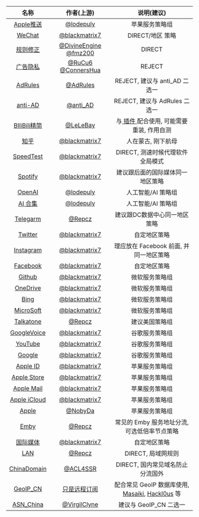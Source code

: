 | 名称 | 作者(上游) | 说明(建议) |
| :----: | :----: | :----: |
| [Apple推送](https://www.nsloon.com/openloon/import?rules=https://raw.githubusercontent.com/BlackSpacee/Loon/main/Ruleset/ApplePush.list) | [@lodepuly](https://gitlab.com/lodepuly/vpn_tool) | 苹果服务策略组 |
| [WeChat](https://www.nsloon.com/openloon/import?rules=https://raw.githubusercontent.com/BlackSpacee/Loon/main/Ruleset/WeChat.list) | [@blackmatrix7](https://github.com/blackmatrix7) | DIRECT/地区 策略 |
| [规则修正](https://www.nsloon.com/openloon/import?rules=https://raw.githubusercontent.com/BlackSpacee/Loon/main/Ruleset/Own/Direct.list) | [@DivineEngine](https://github.com/DivineEngine) [@fmz200](https://github.com/fmz200) | DIRECT |
| [广告隐私](https://www.nsloon.com/openloon/import?rules=https://raw.githubusercontent.com/BlackSpacee/Loon/main/Ruleset/Own/Reject.list) | [@RuCu6](https://github.com/RuCu6) [@ConnersHua](https://github.com/ConnersHua) | REJECT |
| [AdRules](https://www.nsloon.com/openloon/import?rules=https://raw.githubusercontent.com/BlackSpacee/Loon/main/Ruleset/Advertising/Ads_AdRules.list) | [@AdRules](https://github.com/Cats-Team/AdRules) | REJECT, 建议与 anti_AD 二选一  |
| [anti-AD](https://www.nsloon.com/openloon/import?rules=https://raw.githubusercontent.com/BlackSpacee/Loon/main/Ruleset/Advertising/Ads_anti_AD.list) | [@anti_AD](https://github.com/privacy-protection-tools/anti-AD) | REJECT, 建议与 AdRules 二选一 |
| [BIliBili精简](https://www.nsloon.com/openloon/import?rules=https://raw.githubusercontent.com/BlackSpacee/Loon/main/Ruleset/BiliBiliSM.list) | [@LeLeBay](https://github.com/LeLeBay/) | 与[ 插件 ](https://www.nsloon.com/openloon/import?plugin=https://raw.githubusercontent.com/BlackSpacee/Loon/main/Plugin/AdBlock/BIliBiliSM.plugin)配合使用, 可能需要重装, 作用自测 |
| [知乎](https://www.nsloon.com/openloon/import?rules=https://raw.githubusercontent.com/BlackSpacee/Loon/main/Ruleset/Zhihu/Zhihu.list) | [@blackmatrix7](https://github.com/blackmatrix7) | 人在蒙古, 刚下航母 |
| [SpeedTest](https://www.nsloon.com/openloon/import?rules=https://raw.githubusercontent.com/BlackSpacee/Loon/main/Ruleset/Speedtest/Speedtest.list) | [@blackmatrix7](https://github.com/blackmatrix7) | DIRECT, 测速时候代理软件全局模式 |
| [Spotify](https://www.nsloon.com/openloon/import?rules=https://raw.githubusercontent.com/BlackSpacee/Loon/main/Ruleset/Spotify/Spotify.list) | [@blackmatrix7](https://github.com/blackmatrix7) | 建议跟后面的国际媒体同一地区策略 |
| [OpenAI](https://www.nsloon.com/openloon/import?rules=https://raw.githubusercontent.com/BlackSpacee/Loon/main/Ruleset/OpenAI.list) | [@lodepuly](https://gitlab.com/lodepuly/vpn_tool) | 人工智能/AI 策略组 |
| [AI 合集](https://www.nsloon.com/openloon/import?rules=https://raw.githubusercontent.com/BlackSpacee/Loon/main/Ruleset/AI.list) | [@lodepuly](https://gitlab.com/lodepuly/vpn_tool) | 人工智能/AI 策略组 |
| [Telegarm](https://www.nsloon.com/openloon/import?rules=https://raw.githubusercontent.com/BlackSpacee/Loon/main/Ruleset/Telegram.list) | [@Repcz](https://github.com/Repcz/Tool/tree/X) | 建议跟DC数据中心同一地区策略 |
| [Twitter](https://www.nsloon.com/openloon/import?rules=https://raw.githubusercontent.com/BlackSpacee/Loon/main/Ruleset/Twitter/Twitter.list) | [@blackmatrix7](https://github.com/blackmatrix7) | 自定地区策略 |
| [Instagram](https://www.nsloon.com/openloon/import?rules=https://raw.githubusercontent.com/BlackSpacee/Loon/main/Ruleset/Instagram/Instagram.list) | [@blackmatrix7](https://github.com/blackmatrix7) | 理应放在 Facebook 前面, 并同一地区策略 |
| [Facebook](https://www.nsloon.com/openloon/import?rules=https://raw.githubusercontent.com/BlackSpacee/Loon/main/Ruleset/Facebook/Facebook.list) | [@blackmatrix7](https://github.com/blackmatrix7) | 自定地区策略 |
| [Github](https://www.nsloon.com/openloon/import?rules=https://raw.githubusercontent.com/BlackSpacee/Loon/main/Ruleset/GitHub/GitHub.list) | [@blackmatrix7](https://github.com/blackmatrix7) | 微软服务策略组 |
| [OneDrive](https://www.nsloon.com/openloon/import?rules=https://raw.githubusercontent.com/BlackSpacee/Loon/main/Ruleset/OneDrive/OneDrive.list) | [@blackmatrix7](https://github.com/blackmatrix7) | 微软服务策略组 |
| [Bing](https://www.nsloon.com/openloon/import?rules=https://raw.githubusercontent.com/BlackSpacee/Loon/main/Ruleset/Bing/Bing.list) | [@blackmatrix7](https://github.com/blackmatrix7) | 微软服务策略组 |
| [MicroSoft](https://www.nsloon.com/openloon/import?rules=https://raw.githubusercontent.com/BlackSpacee/Loon/main/Ruleset/Microsoft/Microsoft.list) | [@blackmatrix7](https://github.com/blackmatrix7) | 微软服务策略组 |
| [Talkatone](https://www.nsloon.com/openloon/import?rules=https://raw.githubusercontent.com/BlackSpacee/Loon/main/Ruleset/Talkatone.list) | [@Repcz](https://github.com/Repcz/Tool/tree/X) | 建议美国策略组 |
| [GoogleVoice](https://www.nsloon.com/openloon/import?rules=https://raw.githubusercontent.com/BlackSpacee/Loon/main/Ruleset/GoogleVoice/GoogleVoice.list) | [@blackmatrix7](https://github.com/blackmatrix7) | 谷歌服务策略组 |
| [YouTube](https://www.nsloon.com/openloon/import?rules=https://raw.githubusercontent.com/BlackSpacee/Loon/main/Ruleset/YouTube/YouTube.list) | [@blackmatrix7](https://github.com/blackmatrix7) | 谷歌服务策略组 |
| [Google](https://www.nsloon.com/openloon/import?rules=https://raw.githubusercontent.com/BlackSpacee/Loon/main/Ruleset/Google/Google.list) | [@blackmatrix7](https://github.com/blackmatrix7) | 谷歌服务策略组 |
| [Apple ID](https://www.nsloon.com/openloon/import?rules=https://raw.githubusercontent.com/BlackSpacee/Loon/main/Ruleset/AppleID/AppleID.list) | [@blackmatrix7](https://github.com/blackmatrix7) | 苹果服务策略组 |
| [Apple Store](https://www.nsloon.com/openloon/import?rules=https://raw.githubusercontent.com/BlackSpacee/Loon/main/Ruleset/AppStore/AppStore.list) | [@blackmatrix7](https://github.com/blackmatrix7) | 苹果服务策略组 |
| [Apple Mail](https://www.nsloon.com/openloon/import?rules=https://raw.githubusercontent.com/BlackSpacee/Loon/main/Ruleset/AppleMail/AppleMail.list) | [@blackmatrix7](https://github.com/blackmatrix7) | 苹果服务策略组 |
| [Apple iCloud](https://www.nsloon.com/openloon/import?rules=https://raw.githubusercontent.com/BlackSpacee/Loon/main/Ruleset/iCloud/iCloud.list) | [@blackmatrix7](https://github.com/blackmatrix7) |  苹果服务策略组 |
| [Apple](https://www.nsloon.com/openloon/import?rules=https://raw.githubusercontent.com/BlackSpacee/Loon/main/Ruleset/Apple.list) | [@NobyDa](https://github.com/NobyDa) | 苹果服务策略组 |
| [Emby](https://www.nsloon.com/openloon/import?rules=https://raw.githubusercontent.com/BlackSpacee/Loon/main/Ruleset/Emby.list) | [@Repcz](https://github.com/Repcz/Tool/tree/X) | 常见的 Emby 服务地址分流, 可选低倍率节点策略 |
| [国际媒体](https://www.nsloon.com/openloon/import?rules=https://raw.githubusercontent.com/BlackSpacee/Loon/main/Ruleset/GlobalMedia/GlobalMedia.list) | [@blackmatrix7](https://github.com/blackmatrix7) | 自定地区策略 |
| [LAN](https://www.nsloon.com/openloon/import?rules=https://raw.githubusercontent.com/BlackSpacee/Loon/main/Ruleset/LAN) | [@Repcz](https://github.com/Repcz/Tool/tree/X) | DIRECT, 局域网规则 |
| [ChinaDomain](https://www.nsloon.com/openloon/import?rules=https://raw.githubusercontent.com/BlackSpacee/Loon/main/Ruleset/ChinaDomain/ChinaDomain.list) | [@ACL4SSR](https://github.com/ACL4SSR) | DIRECT, 国内常见域名防止分流国外 |
| [GeoIP_CN](https://www.nsloon.com/openloon/import?rules=https://raw.githubusercontent.com/BlackSpacee/Loon/main/Ruleset/CN_REGION) | [只是远程订阅](https://github.com/BlackSpacee/Loon/tree/main/Ruleset#readme) | 配合常见 GeoIP 数据库使用, [Masaiki](https://www.nsloon.com/openloon/import?geoip=https://github.com/Masaiki/GeoIP2-CN/raw/release/Country.mmdb), [Hackl0us](https://www.nsloon.com/openloon/import?geoip=https://github.com/Hackl0us/GeoIP2-CN/raw/release/Country.mmdb) 等|
| [ASN_China](https://www.nsloon.com/openloon/import?rules=https://raw.githubusercontent.com/BlackSpacee/Loon/main/Ruleset/ASN/ASN.China.list) | [@VirgilClyne](https://github.com/VirgilClyne) | 建议与 GeoIP_CN 二选一 |